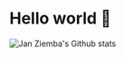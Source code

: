 # Hello world 👋

![Jan Ziemba's Github stats](https://github-readme-stats.vercel.app/api?username=janziemba&theme=dark&count_private=true&hide=stars,prs,issues,contribs)
